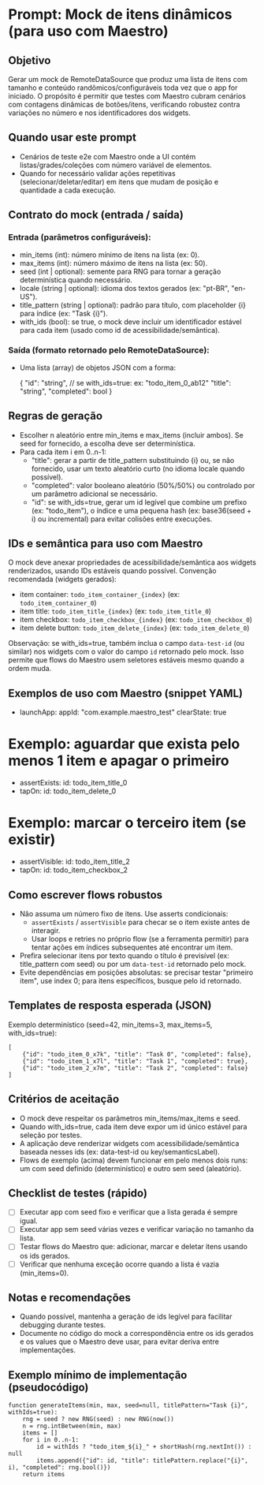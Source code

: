 # Prompt: Mock de itens dinâmicos (para uso com Maestro)

## Objetivo

Gerar um mock de RemoteDataSource que produz uma lista de itens com tamanho e conteúdo randômicos/configuráveis toda vez que o app for iniciado. O propósito é permitir que testes com Maestro cubram cenários com contagens dinâmicas de botões/itens, verificando robustez contra variações no número e nos identificadores dos widgets.

## Quando usar este prompt

- Cenários de teste e2e com Maestro onde a UI contém listas/grades/coleções com número variável de elementos.
- Quando for necessário validar ações repetitivas (selecionar/deletar/editar) em itens que mudam de posição e quantidade a cada execução.

## Contrato do mock (entrada / saída)

### Entrada (parâmetros configuráveis):

- min_items (int): número mínimo de itens na lista (ex: 0).
- max_items (int): número máximo de itens na lista (ex: 50).
- seed (int | optional): semente para RNG para tornar a geração determinística quando necessário.
- locale (string | optional): idioma dos textos gerados (ex: "pt-BR", "en-US").
- title_pattern (string | optional): padrão para título, com placeholder {i} para índice (ex: "Task {i}").
- with_ids (bool): se true, o mock deve incluir um identificador estável para cada item (usado como id de acessibilidade/semântica).

### Saída (formato retornado pelo RemoteDataSource):

- Uma lista (array) de objetos JSON com a forma:

	{
		"id": "string",        // se with_ids=true: ex: "todo_item_0_ab12"
		"title": "string",
		"completed": bool
	}

## Regras de geração

- Escolher n aleatório entre min_items e max_items (incluir ambos). Se seed for fornecido, a escolha deve ser determinística.
- Para cada item i em 0..n-1:
	- "title": gerar a partir de title_pattern substituindo {i} ou, se não fornecido, usar um texto aleatório curto (no idioma locale quando possível).
	- "completed": valor booleano aleatório (50%/50%) ou controlado por um parâmetro adicional se necessário.
	- "id": se with_ids=true, gerar um id legível que combine um prefixo (ex: "todo_item"), o índice e uma pequena hash (ex: base36(seed + i) ou incremental) para evitar colisões entre execuções.

## IDs e semântica para uso com Maestro

O mock deve anexar propriedades de acessibilidade/semântica aos widgets renderizados, usando IDs estáveis quando possível. Convenção recomendada (widgets gerados):

- item container: `todo_item_container_{index}` (ex: `todo_item_container_0`)
- item title: `todo_item_title_{index}` (ex: `todo_item_title_0`)
- item checkbox: `todo_item_checkbox_{index}` (ex: `todo_item_checkbox_0`)
- item delete button: `todo_item_delete_{index}` (ex: `todo_item_delete_0`)

Observação: se with_ids=true, também inclua o campo `data-test-id` (ou similar) nos widgets com o valor do campo `id` retornado pelo mock. Isso permite que flows do Maestro usem seletores estáveis mesmo quando a ordem muda.

## Exemplos de uso com Maestro (snippet YAML)

- launchApp:
		appId: "com.example.maestro_test"
		clearState: true

# Exemplo: aguardar que exista pelo menos 1 item e apagar o primeiro
- assertExists:
		id: todo_item_title_0
- tapOn:
		id: todo_item_delete_0

# Exemplo: marcar o terceiro item (se existir)
- assertVisible:
		id: todo_item_title_2
- tapOn:
		id: todo_item_checkbox_2

## Como escrever flows robustos

- Não assuma um número fixo de itens. Use asserts condicionais:
	- `assertExists` / `assertVisible` para checar se o item existe antes de interagir.
	- Usar loops e retries no próprio flow (se a ferramenta permitir) para tentar ações em índices subsequentes até encontrar um item.
- Prefira selecionar itens por texto quando o título é previsível (ex: title_pattern com seed) ou por um `data-test-id` retornado pelo mock.
- Evite dependências em posições absolutas: se precisar testar "primeiro item", use index 0; para itens específicos, busque pelo id retornado.

## Templates de resposta esperada (JSON)

Exemplo determinístico (seed=42, min_items=3, max_items=5, with_ids=true):

```
[
	{"id": "todo_item_0_x7k", "title": "Task 0", "completed": false},
	{"id": "todo_item_1_x7l", "title": "Task 1", "completed": true},
	{"id": "todo_item_2_x7m", "title": "Task 2", "completed": false}
]
```

## Critérios de aceitação

- O mock deve respeitar os parâmetros min_items/max_items e seed.
- Quando with_ids=true, cada item deve expor um id único estável para seleção por testes.
- A aplicação deve renderizar widgets com acessibilidade/semântica baseada nesses ids (ex: data-test-id ou key/semanticsLabel).
- Flows de exemplo (acima) devem funcionar em pelo menos dois runs: um com seed definido (determinístico) e outro sem seed (aleatório).

## Checklist de testes (rápido)

- [ ] Executar app com seed fixo e verificar que a lista gerada é sempre igual.
- [ ] Executar app sem seed várias vezes e verificar variação no tamanho da lista.
- [ ] Testar flows do Maestro que: adicionar, marcar e deletar itens usando os ids gerados.
- [ ] Verificar que nenhuma exceção ocorre quando a lista é vazia (min_items=0).

## Notas e recomendações

- Quando possível, mantenha a geração de ids legível para facilitar debugging durante testes.
- Documente no código do mock a correspondência entre os ids gerados e os values que o Maestro deve usar, para evitar deriva entre implementações.

## Exemplo mínimo de implementação (pseudocódigo)

```
function generateItems(min, max, seed=null, titlePattern="Task {i}", withIds=true):
	rng = seed ? new RNG(seed) : new RNG(now())
	n = rng.intBetween(min, max)
	items = []
	for i in 0..n-1:
		id = withIds ? "todo_item_${i}_" + shortHash(rng.nextInt()) : null
		items.append({"id": id, "title": titlePattern.replace("{i}", i), "completed": rng.bool()})
	return items
```
